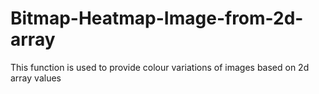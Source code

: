 # Bitmap-Heatmap-Image-from-2d-array
This function is used to provide colour variations of images based on 2d array values

